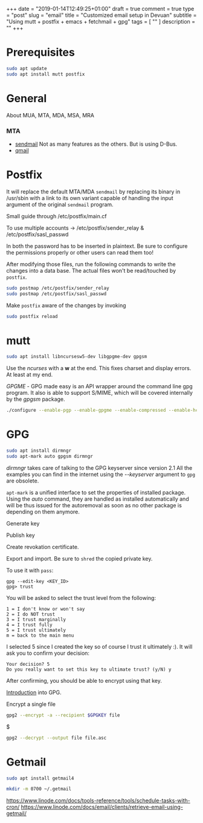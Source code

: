 +++
date = "2019-01-14T12:49:25+01:00"
draft = true
comment = true
type = "post"
slug = "email"
title = "Customized email setup in Devuan"
subtitle = "Using mutt + postfix + emacs + fetchmail + gpg"
tags = [ "" ]
description = ""
+++

# Prerequisites

``` bash
sudo apt update
sudo apt install mutt postfix
```

# General

About MUA, MTA, MDA, MSA, MRA

### MTA

- [sendmail](http://www.sendmail.org/)
  Not as many features as the others. But is using D-Bus.
- [qmail](https://cr.yp.to/qmail.html)


# Postfix

It will replace the default MTA/MDA `sendmail` by replacing its binary
in /usr/sbin with a link to its own variant capable of handling the
input argument of the original `sendmail` program.

Small guide through /etc/postfix/main.cf

To use multiple accounts -> /etc/postfix/sender_relay &
/etc/postfix/sasl_passwd

In both the password has to be inserted in plaintext. Be sure to
configure the permissions properly or other users can read them too!

After modifying those files, run the following commands to write the
changes into a data base. The actual files won't be read/touched by
`postfix`.

``` bash
sudo postmap /etc/postfix/sender_relay
sudo postmap /etc/postfix/sasl_passwd
```

Make `postfix` aware of the changes by invoking

``` bash
sudo postfix reload
```

# mutt

``` bash
sudo apt install libncursesw5-dev libgpgme-dev gpgsm
```

Use the *ncurses* with a **w** at the end. This fixes charset and
display errors. At least at my end.

*GPGME* - GPG made easy is an API wrapper around the command line gpg
program. It also is able to support S/MIME, which will be covered
internally by the *gpgsm* package.

``` bash
./configure --enable-pgp --enable-gpgme --enable-compressed --enable-hcache --enable-smtp --enable-imap --enable-sidebar --with-gnutls --with-curses=/usr/lib/x86_64-linux-gnu/
```

 # GPG
 
 ``` bash
 sudo apt install dirmngr
 sudo apt-mark auto gpgsm dirmngr
 ```
 
 *dirmngr* takes care of talking to the GPG keyserver since version
 2.1 All the examples you can find in the internet using the
 *--keyserver* argument to `gpg` are obsolete.
 
 `apt-mark` is a unified interface to set the properties of installed
 package. Using the *auto* command, they are handled as installed
 automatically and will be thus issued for the autoremoval as soon as
 no other package is depending on them anymore.
 
 Generate key
 
 Publish key
 
 Create revokation certificate.
 
 Export and import. Be sure to `shred` the copied private key.

To use it with `pass`:

```
gpg --edit-key <KEY_ID>
gpg> trust
```

You will be asked to select the trust level from the following:

```
1 = I don't know or won't say
2 = I do NOT trust
3 = I trust marginally
4 = I trust fully
5 = I trust ultimately
m = back to the main menu
```

I selected 5 since I created the key so of course I trust it ultimately :). It will ask you to confirm your decision:

```
Your decision? 5
Do you really want to set this key to ultimate trust? (y/N) y
```

After confirming, you should be able to encrypt using that key.


[Introduction](https://easyengine.io/tutorials/linux/gpg-keys) into GPG.


Encrypt a single file

``` bash
gpg2 --encrypt -a --recipient $GPGKEY file
```
$ 


                               
``` bash
gpg2 --decrypt --output file file.asc
```

# Getmail

``` bash
sudo apt install getmail4
```

``` bash
mkdir -m 0700 ~/.getmail
```
https://www.linode.com/docs/tools-reference/tools/schedule-tasks-with-cron/
https://www.linode.com/docs/email/clients/retrieve-email-using-getmail/
